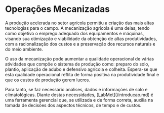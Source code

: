 # Operações Mecanizadas

A produção acelerada no setor agrícola permitiu a criação das mais altas tecnologias para o campo. A mecanização agrícola é uma delas, tendo como objetivo o emprego adequado dos equipamentos e máquinas, visando sua otimização e viabilidade da obtenção de altas produtividades, com a racionalização dos custos e a preservação dos recursos naturais e do meio ambiente.

O uso da mecanização pode aumentar a qualidade operacional de várias atividades que compõe o sistema de produção como: preparo do solo, plantio, aplicação de adubo e defensivo agrícola e colheita. Espera-se que esta qualidade operacional reflita de forma positiva na produtividade final e que os custos de produção gerem lucros. 

Para tanto, se faz necessário análises, dados e informações de solo e climatológicas. Diante destas necessidades, [[L](/www.labmet.com.br)abMet](/introducao.md) é uma ferramenta gerencial que, se utilizada e de forma correta, auxilia na tomada de decisões dos aspectos técnicos, de tempo e de custos.

